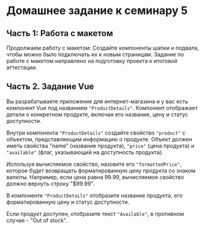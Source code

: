 # Домашнее задание к семинару 5

## Часть 1: Работа с макетом

Продолжаем работу с макетом:
Создайте компоненты шапки и подвала, чтобы можно было подключать их к новым страницам.
Задание по работе с макетом направлено на подготовку проекта к итоговой аттестации.

## Часть 2. Задание Vue

Вы разрабатываете приложение для интернет-магазина и у вас есть компонент Vue под названием `"ProductDetails"`. Компонент отображает детали о конкретном продукте, включая его название, цену и статус доступности.

Внутри компонента `"ProductDetails"` создайте свойство `"product"` с объектом, представляющим информацию о продукте. Объект должен иметь свойства "name" (название продукта), `"price"` (цена продукта) и `"available"` (флаг, указывающий на доступность продукта).

Используя вычисляемое свойство, назовите его `"formattedPrice"`, которое будет возвращать форматированную цену продукта со знаком валюты. Например, если цена равна 99.99, вычисляемое свойство должно вернуть строку "$99.99".

В компоненте `"ProductDetails"` отобразите название продукта, его форматированную цену и статус доступности.

Если продукт доступен, отобразите текст `"Available"`, в противном случае - "Out of stock".